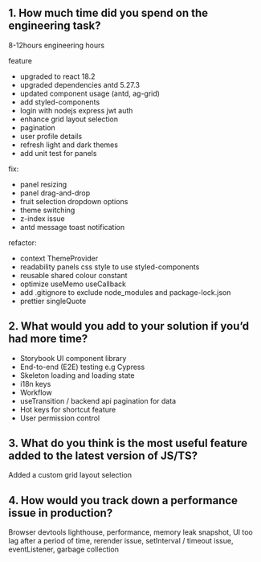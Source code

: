 ## 1. How much time did you spend on the engineering task?

8-12hours engineering hours

feature

- upgraded to react 18.2
- upgraded dependencies antd 5.27.3
- updated component usage (antd, ag-grid)
- add styled-components
- login with nodejs express jwt auth
- enhance grid layout selection
- pagination
- user profile details
- refresh light and dark themes
- add unit test for panels

fix:

- panel resizing
- panel drag-and-drop
- fruit selection dropdown options
- theme switching
- z-index issue
- antd message toast notification

refactor:

- context ThemeProvider
- readability panels css style to use styled-components
- reusable shared colour constant
- optimize useMemo useCallback
- add .gitignore to exclude node_modules and package-lock.json
- prettier singleQuote

## 2. What would you add to your solution if you’d had more time?

- Storybook UI component library
- End-to-end (E2E) testing e.g Cypress
- Skeleton loading and loading state
- i18n keys
- Workflow
- useTransition / backend api pagination for data
- Hot keys for shortcut feature
- User permission control

## 3. What do you think is the most useful feature added to the latest version of JS/TS?

Added a custom grid layout selection

## 4. How would you track down a performance issue in production?

Browser devtools lighthouse, performance, memory leak snapshot, UI too lag after a period of time, rerender issue, setInterval / timeout issue, eventListener, garbage collection
